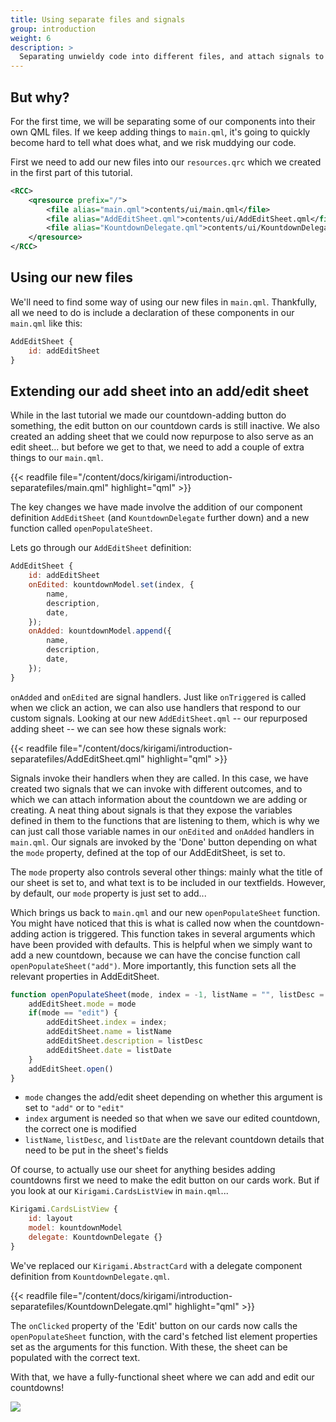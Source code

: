 ```yaml
---
title: Using separate files and signals
group: introduction
weight: 6
description: >
  Separating unwieldy code into different files, and attach signals to your components.
---
```


## But why?

For the first time, we will be separating some of our components into their own QML files. If we keep adding things to `main.qml`, it's going to quickly become hard to tell what does what, and we risk muddying our code.

First we need to add our new files into our `resources.qrc` which we created in the first part of this tutorial.

```qrc
<RCC>
	<qresource prefix="/">
		<file alias="main.qml">contents/ui/main.qml</file>
		<file alias="AddEditSheet.qml">contents/ui/AddEditSheet.qml</file>
		<file alias="KountdownDelegate.qml">contents/ui/KountdownDelegate.qml</file>
	</qresource>
</RCC>
```

## Using our new files

We'll need to find some way of using our new files in `main.qml`. Thankfully, all we need to do is include a declaration of these components in our `main.qml` like this:

```qml
AddEditSheet {
	id: addEditSheet
}
```

## Extending our add sheet into an add/edit sheet

While in the last tutorial we made our countdown-adding button do something, the edit button on our countdown cards is still inactive. We also created an adding sheet that we could now repurpose to also serve as an edit sheet... but before we get to that, we need to add a couple of extra things to our `main.qml`.

{{< readfile file="/content/docs/kirigami/introduction-separatefiles/main.qml" highlight="qml" >}}

The key changes we have made involve the addition of our component definition `AddEditSheet` (and `KountdownDelegate` further down) and a new function called `openPopulateSheet`. 

Lets go through our `AddEditSheet` definition:

```qml
AddEditSheet { 
	id: addEditSheet
	onEdited: kountdownModel.set(index, {
		name, 
		description, 
		date, 
	});
	onAdded: kountdownModel.append({
		name, 
		description, 
		date, 
	});
}
```

`onAdded` and `onEdited` are signal handlers. Just like `onTriggered` is called when we click an action, we can also use handlers that respond to our custom signals. Looking at our new `AddEditSheet.qml` -- our repurposed adding sheet -- we can see how these signals work:

{{< readfile file="/content/docs/kirigami/introduction-separatefiles/AddEditSheet.qml" highlight="qml" >}}

Signals invoke their handlers when they are called. In this case, we have created two signals that we can invoke with different outcomes, and to which we can attach information about the countdown we are adding or creating. A neat thing about signals is that they expose the variables defined in them to the functions that are listening to them, which is why we can just call those variable names in our `onEdited` and `onAdded` handlers in `main.qml`. Our signals are invoked by the 'Done' button depending on what the `mode` property, defined at the top of our AddEditSheet, is set to.

The `mode` property also controls several other things: mainly what the title of our sheet is set to, and what text is to be included in our textfields. However, by default, our `mode` property is just set to add...

Which brings us back to `main.qml` and our new `openPopulateSheet` function. You might have noticed that this is what is called now when the countdown-adding action is triggered. This function takes in several arguments which have been provided with defaults. This is helpful when we simply want to add a new countdown, because we can have the concise function call `openPopulateSheet("add")`. More importantly, this function sets all the relevant properties in AddEditSheet.

```qml
function openPopulateSheet(mode, index = -1, listName = "", listDesc = "", listDate = "") {
	addEditSheet.mode = mode
	if(mode == "edit") {
		addEditSheet.index = index;
		addEditSheet.name = listName
		addEditSheet.description = listDesc
		addEditSheet.date = listDate
	}
	addEditSheet.open()
}
```

- `mode` changes the add/edit sheet depending on whether this argument is set to `"add"` or to `"edit"`
- `index` argument is needed so that when we save our edited countdown, the correct one is modified
- `listName`, `listDesc`, and `listDate` are the relevant countdown details that need to be put in the sheet's fields

Of course, to actually use our sheet for anything besides adding countdowns first we need to make the edit button on our cards work. But if you look at our `Kirigami.CardsListView` in `main.qml`...

```qml
Kirigami.CardsListView {
	id: layout
	model: kountdownModel
	delegate: KountdownDelegate {}
}
```

We've replaced our `Kirigami.AbstractCard` with a delegate component definition from `KountdownDelegate.qml`.

{{< readfile file="/content/docs/kirigami/introduction-separatefiles/KountdownDelegate.qml" highlight="qml" >}}

The `onClicked` property of the 'Edit' button on our cards now calls the `openPopulateSheet` function, with the card's fetched list element properties set as the arguments for this function. With these, the sheet can be populated with the correct text.

With that, we have a fully-functional sheet where we can add and edit our countdowns!

![](editsheet.png)





